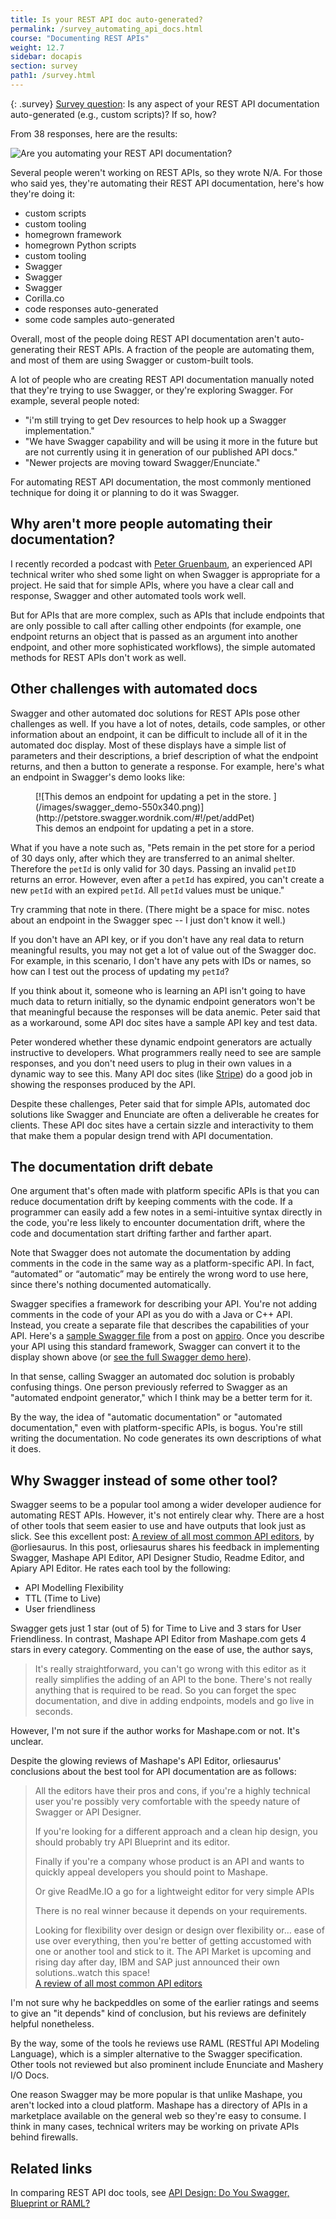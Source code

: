 ```yaml
---
title: Is your REST API doc auto-generated?
permalink: /survey_automating_api_docs.html
course: "Documenting REST APIs"
weight: 12.7
sidebar: docapis
section: survey
path1: /survey.html
---
```


{: .survey}
[Survey question](survey_introduction): Is any aspect of your REST API documentation auto-generated (e.g., custom scripts)? If so, how?

From 38 responses, here are the results:

![Are you automating your REST API documentation?](/images/automatingrestAPIs-550x386.png)

Several people weren't working on REST APIs, so they wrote N/A. For those who said yes, they're automating their REST API documentation, here's how they're doing it:

*   custom scripts
*   custom tooling
*   homegrown framework
*   homegrown Python scripts
*   custom tooling
*   Swagger
*   Swagger
*   Swagger
*   Corilla.co
*   code responses auto-generated
*   some code samples auto-generated

Overall, most of the people doing REST API documentation aren't auto-generating their REST APIs. A fraction of the people are automating them, and most of them are using Swagger or custom-built tools.

A lot of people who are creating REST API documentation manually noted that they're trying to use Swagger, or they're exploring Swagger. For example, several people noted:

*   "i'm still trying to get Dev resources to help hook up a Swagger implementation."
*   "We have Swagger capability and will be using it more in the future but are not currently using it in generation of our published API docs."
*   "Newer projects are moving toward Swagger/Enunciate."

For automating REST API documentation, the most commonly mentioned technique for doing it or planning to do it was Swagger.

## Why aren't more people automating their documentation?

I recently recorded a podcast with [Peter Gruenbaum](http://sdkbridge.com), an experienced API technical writer who shed some light on when Swagger is appropriate for a project. He said that for simple APIs, where you have a clear call and response, Swagger and other automated tools work well.

But for APIs that are more complex, such as APIs that include endpoints that are only possible to call after calling other endpoints (for example, one endpoint returns an object that is passed as an argument into another endpoint, and other more sophisticated workflows), the simple automated methods for REST APIs don't work as well.

## Other challenges with automated docs

Swagger and other automated doc solutions for REST APIs pose other challenges as well. If you have a lot of notes, details, code samples, or other information about an endpoint, it can be difficult to include all of it in the automated doc display. Most of these displays have a simple list of parameters and their descriptions, a brief description of what the endpoint returns, and then a button to generate a response. For example, here's what an endpoint in Swagger's demo looks like:

<figure>[![This demos an endpoint for updating a pet in the store. ](/images/swagger_demo-550x340.png)](http://petstore.swagger.wordnik.com/#!/pet/addPet)

<figcaption>This demos an endpoint for updating a pet in a store.</figcaption>

</figure>

What if you have a note such as, "Pets remain in the pet store for a period of 30 days only, after which they are transferred to an animal shelter. Therefore the `petId` is only valid for 30 days. Passing an invalid `petID` returns an error. However, even after a `petId` has expired, you can't create a new `petId` with an expired `petId`. All `petId` values must be unique."

Try cramming that note in there. (There might be a space for misc. notes about an endpoint in the Swagger spec -- I just don't know it well.)

If you don't have an API key, or if you don't have any real data to return meaningful results, you may not get a lot of value out of the Swagger doc. For example, in this scenario, I don't have any pets with IDs or names, so how can I test out the process of updating my `petId`?

If you think about it, someone who is learning an API isn't going to have much data to return initially, so the dynamic endpoint generators won't be that meaningful because the responses will be data anemic. Peter said that as a workaround, some API doc sites have a sample API key and test data.

Peter wondered whether these dynamic endpoint generators are actually instructive to developers. What programmers really need to see are sample responses, and you don't need users to plug in their own values in a dynamic way to see this. Many API doc sites (like [Stripe](https://stripe.com/docs/api)) do a good job in showing the responses produced by the API.

Despite these challenges, Peter said that for simple APIs, automated doc solutions like Swagger and Enunciate are often a deliverable he creates for clients. These API doc sites have a certain sizzle and interactivity to them that make them a popular design trend with API documentation.

## The documentation drift debate

One argument that's often made with platform specific APIs is that you can reduce documentation drift by keeping comments with the code. If a programmer can easily add a few notes in a semi-intuitive syntax directly in the code, you're less likely to encounter documentation drift, where the code and documentation start drifting farther and farther apart.

Note that Swagger does not automate the documentation by adding comments in the code in the same way as a platform-specific API. In fact, “automated” or “automatic” may be entirely the wrong word to use here, since there's nothing documented automatically.

Swagger specifies a framework for describing your API. You're not adding comments in the code of your API as you do with a Java or C++ API. Instead, you create a separate file that describes the capabilities of your API. Here's a [sample Swagger file](https://github.com/appirio-tech/lc1-challenge-service/blob/85160966dbf2cc9a0023e185a8fb99f5c98b9e86/api/swagger/swagger.yaml) from a post on [appiro](http://appirio.com/category/tech-blog/2014/10/writing-documentation-first-api/). Once you describe your API using this standard framework, Swagger can convert it to the display shown above (or [see the full Swagger demo here](http://petstore.swagger.wordnik.com/)).

In that sense, calling Swagger an automated doc solution is probably confusing things. One person previously referred to Swagger as an "automated endpoint generator," which I think may be a better term for it.

By the way, the idea of "automatic documentation" or "automated documentation," even with platform-specific APIs, is bogus. You're still writing the documentation. No code generates its own descriptions of what it does.

## Why Swagger instead of some other tool?

Swagger seems to be a popular tool among a wider developer audience for automating REST APIs. However, it's not entirely clear why. There are a host of other tools that seem easier to use and have outputs that look just as slick. See this excellent post: [A review of all most common API editors](https://medium.com/@orliesaurus/a-review-of-all-most-common-api-editors-6a720dc4f4e6), by @orliesaurus. In this post, orliesaurus shares his feedback in implementing Swagger, Mashape API Editor, API Designer Studio, Readme Editor, and Apiary API Editor. He rates each tool by the following:

*   API Modelling Flexibility
*   TTL (Time to Live)
*   User friendliness

Swagger gets just 1 star (out of 5) for Time to Live and 3 stars for User Friendliness. In contrast, Mashape API Editor from Mashape.com gets 4 stars in every category. Commenting on the ease of use, the author says,

> It's really straightforward, you can't go wrong with this editor as it really simplifies the adding of an API to the bone. There's not really anything that is required to be read. So you can forget the spec documentation, and dive in adding endpoints, models and go live in seconds.

However, I'm not sure if the author works for Mashape.com or not. It's unclear.

Despite the glowing reviews of Mashape's API Editor, orliesaurus' conclusions about the best tool for API documentation are as follows:

> All the editors have their pros and cons, if you're a highly technical user you're possibly very comfortable with the speedy nature of Swagger or API Designer.
>
> If you're looking for a different approach and a clean hip design, you should probably try API Blueprint and its editor.
>
> Finally if you're a company whose product is an API and wants to quickly appeal developers you should point to Mashape.
>
> Or give ReadMe.IO a go for a lightweight editor for very simple APIs
>
> There is no real winner because it depends on your requirements.
>
> Looking for flexibility over design or design over flexibility or… ease of use over everything, then you're better of getting accustomed with one or another tool and stick to it. The API Market is upcoming and rising day after day, IBM and SAP just announced their own solutions..watch this space!  
> [A review of all most common API editors](https://medium.com/@orliesaurus/a-review-of-all-most-common-api-editors-6a720dc4f4e6)

I'm not sure why he backpeddles on some of the earlier ratings and seems to give an "it depends" kind of conclusion, but his reviews are definitely helpful nonetheless.

By the way, some of the tools he reviews use RAML (RESTful API Modeling Language), which is a simpler alternative to the Swagger specification. Other tools not reviewed but also prominent include Enunciate and Mashery I/O Docs.

One reason Swagger may be more popular is that unlike Mashape, you aren't locked into a cloud platform. Mashape has a directory of APIs in a marketplace available on the general web so they're easy to consume. I think in many cases, technical writers may be working on private APIs behind firewalls.

## Related links

In comparing REST API doc tools, see [API Design: Do You Swagger, Blueprint or RAML?](http://apievangelist.com/2014/01/16/api-design-do-you-swagger-blueprint-or-raml/)
